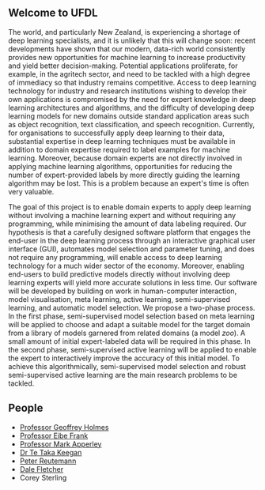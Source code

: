 ## Welcome to UFDL

The world, and particularly New Zealand, is experiencing a shortage
of deep learning specialists, and it is unlikely that this will change soon: recent developments have
shown that our modern, data-rich world consistently provides new opportunities for machine
learning to increase productivity and yield better decision-making. Potential applications proliferate,
for example, in the agritech sector, and need to be tackled with a high degree of immediacy so that
industry remains competitive. Access to deep learning technology for industry and research
institutions wishing to develop their own applications is compromised by the need for expert
knowledge in deep learning architectures and algorithms, and the difficulty of developing deep
learning models for new domains outside standard application areas such as object recognition,
text classification, and speech recognition. Currently, for organisations to successfully apply deep
learning to their data, substantial expertise in deep learning techniques must be available in
addition to domain expertise required to label examples for machine learning. Moreover, because
domain experts are not directly involved in applying machine learning algorithms, opportunities for
reducing the number of expert-provided labels by more directly guiding the learning algorithm may
be lost. This is a problem because an expert's time is often very valuable.

The goal of this project is to enable domain experts to
apply deep learning without involving a machine learning expert and without requiring any
programming, while minimising the amount of data labeling required. Our hypothesis is that a
carefully designed software platform that engages the end-user in the deep learning process
through an interactive graphical user interface (GUI), automates model selection and parameter
tuning, and does not require any programming, will enable access to deep learning technology for
a much wider sector of the economy. Moreover, enabling end-users to build predictive models
directly without involving deep learning experts will yield more accurate solutions in less time. Our
software will be developed by building on work in human-computer interaction, model visualisation,
meta learning, active learning, semi-supervised learning, and automatic model selection. We
propose a two-phase process. In the first phase, semi-supervised model selection based on meta
learning will be applied to choose and adapt a suitable model for the target domain from a library of
models garnered from related domains (a model *zoo*). A small amount of initial expert-labeled
data will be required in this phase. In the second phase, semi-supervised active learning will be
applied to enable the expert to interactively improve the accuracy of this initial model. To achieve
this algorithmically, semi-supervised model selection and robust semi-supervised active learning
are the main research problems to be tackled.

## People

* [Professor Geoffrey Holmes](https://www.cms.waikato.ac.nz/people/geoff)
* [Professor Eibe Frank](https://www.cms.waikato.ac.nz/people/eibe)
* [Professor Mark Apperley](https://www.cms.waikato.ac.nz/people/mapperle)
* [Dr Te Taka Keegan](https://www.cms.waikato.ac.nz/people/tetaka)
* [Peter Reutemann](https://www.cms.waikato.ac.nz/people/fracpete)
* [Dale Fletcher](https://www.cms.waikato.ac.nz/people/dale)
* Corey Sterling
